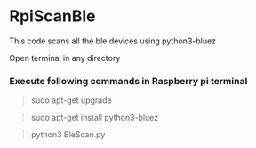 # RpiScanBle
This code scans all the ble devices using python3-bluez

Open terminal in any directory

### Execute following commands in Raspberry pi terminal
> sudo apt-get upgrade

> sudo apt-get install python3-bluez

> python3 BleScan.py
